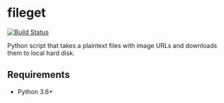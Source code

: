 # fileget
[![Build Status](https://travis-ci.org/FlowFX/fileget.svg?branch=master)](https://travis-ci.org/FlowFX/fileget)

Python script that takes a plaintext files with image URLs and downloads them to local hard disk.

## Requirements
- Python 3.6+
